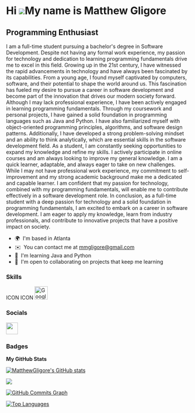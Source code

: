 Hi ![](https://user-images.githubusercontent.com/18350557/176309783-0785949b-9127-417c-8b55-ab5a4333674e.gif)My name is Matthew Gligore
=======================================================================================================================================

Programming Enthusiast
----------------------

I am a full-time student pursuing a bachelor's degree in Software Development. Despite not having any formal work experience, my passion for technology and dedication to learning programming fundamentals drive me to excel in this field. Growing up in the 21st century, I have witnessed the rapid advancements in technology and have always been fascinated by its capabilities. From a young age, I found myself captivated by computers, software, and their potential to shape the world around us. This fascination has fueled my desire to pursue a career in software development and become part of the innovation that drives our modern society forward. Although I may lack professional experience, I have been actively engaged in learning programming fundamentals. Through my coursework and personal projects, I have gained a solid foundation in programming languages such as Java and Python. I have also familiarized myself with object-oriented programming principles, algorithms, and software design patterns. Additionally, I have developed a strong problem-solving mindset and an ability to think analytically, which are essential skills in the software development field. As a student, I am constantly seeking opportunities to expand my knowledge and refine my skills. I actively participate in online courses and am always looking to improve my general knowledge. I am a quick learner, adaptable, and always eager to take on new challenges. While I may not have professional work experience, my commitment to self-improvement and my strong academic background make me a dedicated and capable learner. I am confident that my passion for technology, combined with my programming fundamentals, will enable me to contribute effectively in a software development role. In conclusion, as a full-time student with a deep passion for technology and a solid foundation in programming fundamentals, I am excited to embark on a career in software development. I am eager to apply my knowledge, learn from industry professionals, and contribute to innovative projects that have a positive impact on society.

* 🌍  I'm based in Atlanta
* ✉️  You can contact me at [mmgligore@gmail.com](mailto:mmgligore@gmail.com)
* 🧠  I'm learning Java and Python
* 🤝  I'm open to collaborating on projects that keep me learning

### Skills


<p align="left">
ICON ICON
<a href="https://cloud.google.com/" target="_blank" rel="noreferrer"><img src="https://raw.githubusercontent.com/danielcranney/readme-generator/main/public/icons/skills/googlecloud-colored.svg" width="36" height="36" alt="Google Cloud" /></a>
</p>


### Socials

<p align="left"> <a href="https://www.github.com/MatthewGligore" target="_blank" rel="noreferrer"> <picture> <source media="(prefers-color-scheme: dark)" srcset="https://raw.githubusercontent.com/danielcranney/readme-generator/main/public/icons/socials/github-dark.svg" /> <source media="(prefers-color-scheme: light)" srcset="https://raw.githubusercontent.com/danielcranney/readme-generator/main/public/icons/socials/github.svg" /> <img src="https://raw.githubusercontent.com/danielcranney/readme-generator/main/public/icons/socials/github.svg" width="32" height="32" /> </picture> </a></p>

### Badges

<b>My GitHub Stats</b>

<a href="http://www.github.com/MatthewGligore"><img src="https://github-readme-stats.vercel.app/api?username=MatthewGligore&show_icons=true&hide=&count_private=true&title_color=0891b2&text_color=ffffff&icon_color=0891b2&bg_color=1c1917&hide_border=true&show_icons=true" alt="MatthewGligore's GitHub stats" /></a>

<a href="http://www.github.com/MatthewGligore"><img src="https://github-readme-streak-stats.herokuapp.com/?user=MatthewGligore&stroke=ffffff&background=1c1917&ring=0891b2&fire=0891b2&currStreakNum=ffffff&currStreakLabel=0891b2&sideNums=ffffff&sideLabels=ffffff&dates=ffffff&hide_border=true" /></a>

<a href="http://www.github.com/MatthewGligore"><img src="https://github-readme-activity-graph.cyclic.app/graph?username=MatthewGligore&bg_color=1c1917&color=ffffff&line=0891b2&point=ffffff&area_color=1c1917&area=true&hide_border=true&custom_title=GitHub%20Commits%20Graph" alt="GitHub Commits Graph" /></a>

<a href="https://github.com/MatthewGligore" align="left"><img src="https://github-readme-stats.vercel.app/api/top-langs/?username=MatthewGligore&langs_count=10&title_color=0891b2&text_color=ffffff&icon_color=0891b2&bg_color=1c1917&hide_border=true&locale=en&custom_title=Top%20%Languages" alt="Top Languages" /></a>

